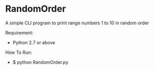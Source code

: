 # RandomOrder
A simple CLI program to print range numbers 1 to 10 in random order

Requirement:
- Python 2.7 or above

How To Run:
- $ python RandomOrder.py
